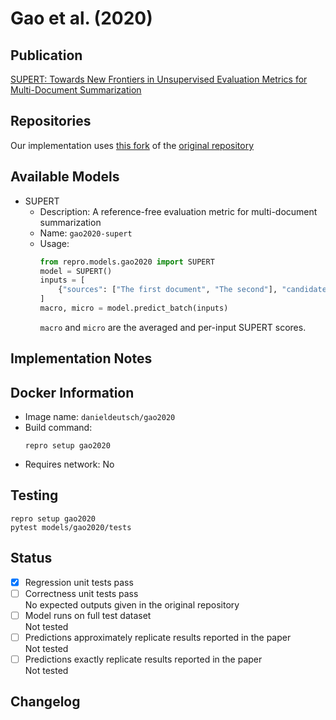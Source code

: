 # Gao et al. (2020)

## Publication
[SUPERT: Towards New Frontiers in Unsupervised Evaluation Metrics for Multi-Document Summarization](https://arxiv.org/abs/2005.03724)

## Repositories
Our implementation uses [this fork](https://github.com/danieldeutsch/SUPERT) of the [original repository](https://github.com/yg211/acl20-ref-free-eval)

## Available Models
- SUPERT
  - Description: A reference-free evaluation metric for multi-document summarization
  - Name: `gao2020-supert`
  - Usage:
    ```python
    from repro.models.gao2020 import SUPERT
    model = SUPERT()
    inputs = [
        {"sources": ["The first document", "The second"], "candidate": "The summary to score"}
    ]
    macro, micro = model.predict_batch(inputs)
    ```
    `macro` and `micro` are the averaged and per-input SUPERT scores.
    
## Implementation Notes
    
## Docker Information
- Image name: `danieldeutsch/gao2020`
- Build command:
  ```shell script
  repro setup gao2020
  ```
- Requires network: No
  
## Testing
```shell script
repro setup gao2020
pytest models/gao2020/tests
```

## Status
- [x] Regression unit tests pass   
- [ ] Correctness unit tests pass  
No expected outputs given in the original repository
- [ ] Model runs on full test dataset  
Not tested
- [ ] Predictions approximately replicate results reported in the paper  
Not tested
- [ ] Predictions exactly replicate results reported in the paper  
Not tested

## Changelog
